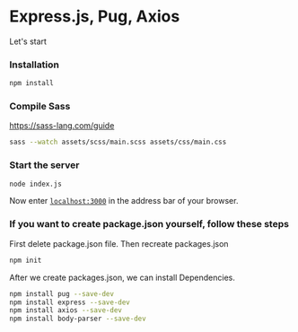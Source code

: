 # Express.js, Pug, Axios

Let's start

### Installation

```bash
npm install
```

### Compile Sass

https://sass-lang.com/guide

```bash
sass --watch assets/scss/main.scss assets/css/main.css
```

### Start the server

```bash
node index.js
```

Now enter [`localhost:3000`](http://localhost:3000) in the address bar of your browser.

### If you want to create package.json yourself, follow these steps

First delete package.json file. Then recreate packages.json

```bash
npm init
```

After we create packages.json, we can install Dependencies.

```bash
npm install pug --save-dev
npm install express --save-dev
npm install axios --save-dev
npm install body-parser --save-dev
```